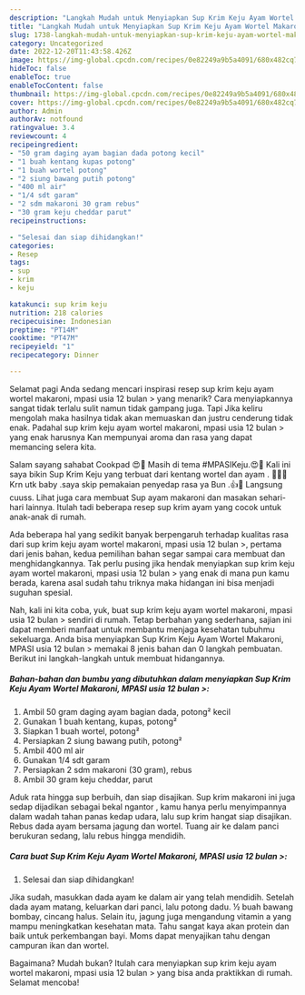 ```yaml
---
description: "Langkah Mudah untuk Menyiapkan Sup Krim Keju Ayam Wortel Makaroni, MPASI usia 12 bulan &amp;gt; yang Enak Banget, Buat Buka Puasa Lezat"
title: "Langkah Mudah untuk Menyiapkan Sup Krim Keju Ayam Wortel Makaroni, MPASI usia 12 bulan &amp;gt; yang Enak Banget, Buat Buka Puasa Lezat"
slug: 1738-langkah-mudah-untuk-menyiapkan-sup-krim-keju-ayam-wortel-makaroni-mpasi-usia-12-bulan-and-gt-yang-enak-banget-buat-buka-puasa-lezat
category: Uncategorized
date: 2022-12-20T11:43:58.426Z
image: https://img-global.cpcdn.com/recipes/0e82249a9b5a4091/680x482cq70/sup-krim-keju-ayam-wortel-makaroni-mpasi-usia-12-bulan-foto-resep-utama.jpg
hideToc: false
enableToc: true
enableTocContent: false
thumbnail: https://img-global.cpcdn.com/recipes/0e82249a9b5a4091/680x482cq70/sup-krim-keju-ayam-wortel-makaroni-mpasi-usia-12-bulan-foto-resep-utama.jpg
cover: https://img-global.cpcdn.com/recipes/0e82249a9b5a4091/680x482cq70/sup-krim-keju-ayam-wortel-makaroni-mpasi-usia-12-bulan-foto-resep-utama.jpg
author: Admin
authorAv: notfound
ratingvalue: 3.4
reviewcount: 4
recipeingredient:
- "50 gram daging ayam bagian dada potong kecil"
- "1 buah kentang kupas potong"
- "1 buah wortel potong"
- "2 siung bawang putih potong"
- "400 ml air"
- "1/4 sdt garam"
- "2 sdm makaroni 30 gram rebus"
- "30 gram keju cheddar parut"
recipeinstructions:

- "Selesai dan siap dihidangkan!"
categories:
- Resep
tags:
- sup
- krim
- keju

katakunci: sup krim keju 
nutrition: 218 calories
recipecuisine: Indonesian
preptime: "PT14M"
cooktime: "PT47M"
recipeyield: "1"
recipecategory: Dinner

---
```



Selamat pagi Anda sedang mencari inspirasi resep sup krim keju ayam wortel makaroni, mpasi usia 12 bulan &gt; yang menarik? Cara menyiapkannya sangat tidak terlalu sulit namun tidak gampang juga. Tapi Jika keliru mengolah maka hasilnya tidak akan memuaskan dan justru cenderung tidak enak. Padahal sup krim keju ayam wortel makaroni, mpasi usia 12 bulan &gt; yang enak harusnya Kan mempunyai aroma dan rasa yang dapat memancing selera kita.


Salam sayang sahabat Cookpad 😍🙏 Masih di tema #MPASIKeju.😍🧀 Kali ini saya bikin Sup Krim Keju yang terbuat dari kentang wortel dan ayam . 🥕🥔🍗 Krn utk baby .saya skip pemakaian penyedap rasa ya Bun .👍💖 Langsung cuuss. Lihat juga cara membuat Sup ayam makaroni dan masakan sehari-hari lainnya. Itulah tadi beberapa resep sup krim ayam yang cocok untuk anak-anak di rumah.

Ada beberapa hal yang sedikit banyak berpengaruh terhadap kualitas rasa dari sup krim keju ayam wortel makaroni, mpasi usia 12 bulan &gt;, pertama dari jenis bahan, kedua pemilihan bahan segar sampai cara membuat dan menghidangkannya. Tak perlu pusing jika hendak menyiapkan sup krim keju ayam wortel makaroni, mpasi usia 12 bulan &gt; yang enak di mana pun kamu berada, karena asal sudah tahu triknya maka hidangan ini bisa menjadi suguhan spesial.


Nah, kali ini kita coba, yuk, buat sup krim keju ayam wortel makaroni, mpasi usia 12 bulan &gt; sendiri di rumah. Tetap berbahan yang sederhana, sajian ini dapat memberi manfaat untuk membantu menjaga kesehatan tubuhmu sekeluarga. Anda bisa menyiapkan Sup Krim Keju Ayam Wortel Makaroni, MPASI usia 12 bulan &gt; memakai 8 jenis bahan dan 0 langkah pembuatan. Berikut ini langkah-langkah untuk membuat hidangannya.

<!--inarticleads1-->

##### Bahan-bahan dan bumbu yang dibutuhkan dalam menyiapkan Sup Krim Keju Ayam Wortel Makaroni, MPASI usia 12 bulan &gt;:

1. Ambil 50 gram daging ayam bagian dada, potong² kecil
1. Gunakan 1 buah kentang, kupas, potong²
1. Siapkan 1 buah wortel, potong²
1. Persiapkan 2 siung bawang putih, potong²
1. Ambil 400 ml air
1. Gunakan 1/4 sdt garam
1. Persiapkan 2 sdm makaroni (30 gram), rebus
1. Ambil 30 gram keju cheddar, parut


Aduk rata hingga sup berbuih, dan siap disajikan. Sup krim makaroni ini juga sedap dijadikan sebagai bekal ngantor , kamu hanya perlu menyimpannya dalam wadah tahan panas kedap udara, lalu sup krim hangat siap disajikan. Rebus dada ayam bersama jagung dan wortel. Tuang air ke dalam panci berukuran sedang, lalu rebus hingga mendidih. 

<!--inarticleads2-->

##### Cara buat Sup Krim Keju Ayam Wortel Makaroni, MPASI usia 12 bulan &gt;:


1. Selesai dan siap dihidangkan!

Jika sudah, masukkan dada ayam ke dalam air yang telah mendidih. Setelah dada ayam matang, keluarkan dari panci, lalu potong dadu. ½ buah bawang bombay, cincang halus. Selain itu, jagung juga mengandung vitamin a yang mampu meningkatkan kesehatan mata. Tahu sangat kaya akan protein dan baik untuk perkembangan bayi. Moms dapat menyajikan tahu dengan campuran ikan dan wortel. 

Bagaimana? Mudah bukan? Itulah cara menyiapkan sup krim keju ayam wortel makaroni, mpasi usia 12 bulan &gt; yang bisa anda praktikkan di rumah. Selamat mencoba!
